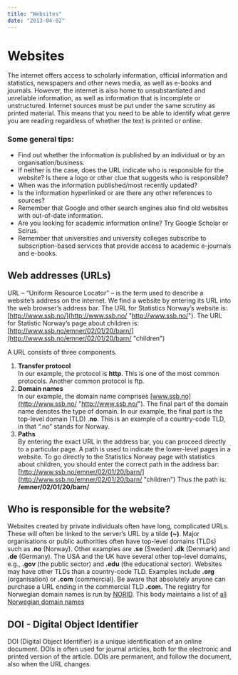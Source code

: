 ```yaml
---
title: "Websites"
date: "2013-04-02"
---
```


# Websites

The internet offers access to scholarly information, official information and statistics, newspapers and other news media, as well as e-books and journals. However, the internet is also home to unsubstantiated and unreliable information, as well as information that is incomplete or unstructured. Internet sources must be put under the same scrutiny as printed material. This means that you need to be able to identify what genre you are reading regardless of whether the text is printed or online.

### Some general tips:

- Find out whether the information is published by an individual or by an organisation/business.
- If neither is the case, does the URL indicate who is responsible for the website? Is there a logo or other clue that suggests who is responsible?
- When was the information published/most recently updated?
- Is the information hyperlinked or are there any other references to sources?
- Remember that Google and other search engines also find old websites with out-of-date information.
- Are you looking for academic information online? Try Google Scholar or Scirus.
- Remember that universities and university colleges subscribe to subscription-based services that provide access to academic e-journals and e-books.

## Web addresses (URLs)

URL – “Uniform Resource Locator” – is the term used to describe a website’s address on the internet. We find a website by entering its URL into the web browser’s address bar. The URL for Statistics Norway’s website is: [http://www.ssb.no/](http://www.ssb.no/ "http://www.ssb.no/"). The URL for Statistic Norway’s page about children is: [http://www.ssb.no/emner/02/01/20/barn/](http://www.ssb.no/emner/02/01/20/barn/ "children")

A URL consists of three components.

1. **Transfer protocol**  
    In our example, the protocol is **http**. This is one of the most common protocols. Another common protocol is ftp.
2. **Domain names**  
    In our example, the domain name comprises [www.ssb.no](http://www.ssb.no/ "http://www.ssb.no/"). The final part of the domain name denotes the type of domain. In our example, the final part is the top-level domain (TLD) .**no**. This is an example of a country-code TLD, in that “.no” stands for Norway.
3. **Paths**  
    By entering the exact URL in the address bar, you can proceed directly to a particular page. A path is used to indicate the lower-level pages in a website. To go directly to the Statistics Norway page with statistics about children, you should enter the correct path in the address bar: [http://www.ssb.no/emner/02/01/20/barn/](http://www.ssb.no/emner/02/01/20/barn/ "children") Thus the path is: **/emner/02/01/20/barn/**

## Who is responsible for the website?

Websites created by private individuals often have long, complicated URLs. These will often be linked to the server’s URL by a tilde **(~)**. Major organisations or public authorities often have top-level domains (TLDs) such as .**no** (Norway). Other examples are **.se** (Sweden) **.dk** (Denmark) and **.de** (Germany). The USA and the UK have several other top-level domains, e.g., **.gov** (the public sector) and **.edu** (the educational sector). Websites may have other TLDs than a country-code TLD. Examples include **.org** (organisation) or **.com** (commercial). Be aware that absolutely anyone can purchase a URL ending in the commercial TLD **.com.** The registry for Norwegian domain names is run by [NORID](http://www.norid.no/index.en.html "(new window)"). This body maintains a list of [all Norwegian domain names](http://www.norid.no/domenenavnbaser/domreg.html "(new window)")

## DOI - Digital Object Identifier

DOI (Digital Object Identifier) is a unique identification of an online document. DOIs is often used for journal articles, both for the electronic and printed version of the article. DOIs are permanent, and follow the document, also when the URL changes.
